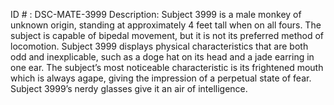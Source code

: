 ID # : DSC-MATE-3999
Description: Subject 3999 is a male monkey of unknown origin, standing at approximately 4 feet tall when on all fours. The subject is capable of bipedal movement, but it is not its preferred method of locomotion. Subject 3999 displays physical characteristics that are both odd and inexplicable, such as a doge hat on its head and a jade earring in one ear. The subject’s most noticeable characteristic is its frightened mouth which is always agape, giving the impression of a perpetual state of fear. Subject 3999’s nerdy glasses give it an air of intelligence.